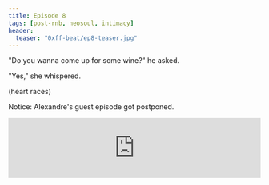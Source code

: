 ```yaml
---
title: Episode 8
tags: [post-rnb, neosoul, intimacy]
header: 
  teaser: "0xff-beat/ep8-teaser.jpg"
---
```


"Do you wanna come up for some wine?" he asked. 

"Yes," she whispered. 

(heart races)

Notice: Alexandre's guest episode got postponed.

<iframe width="100%" height="120" src="https://www.mixcloud.com/widget/iframe/?feed=https%3A%2F%2Fwww.mixcloud.com%2Fsergioagostinho%2F0xff-beat-episode-8%2F&hide_cover=1&light=1" frameborder="0"></iframe>